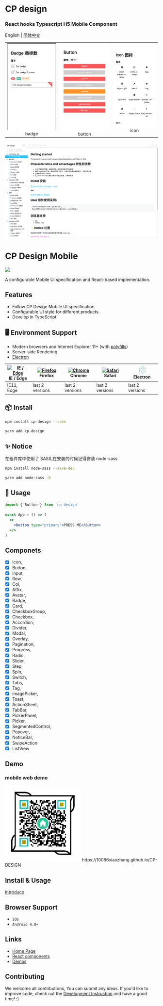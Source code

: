 # CP design

### React hooks Typescript H5 Mobile Component

English | [简体中文](./README.zh-CN.md)

<p align="center">
  <table>
    <tr>
        <td ><center><img src="https://github.com/10086XIAOZHANG/blogImgAttr/blob/master/cp-design-badge.jpg">badge </center></td>
        <td ><center><img src="https://github.com/10086XIAOZHANG/blogImgAttr/blob/master/cp-design-btn.jpg">button</center></td>
         <td ><center><img src="https://github.com/10086XIAOZHANG/blogImgAttr/blob/master/cp-design-icon.jpg">icon</center></td>
    </tr>

</table>
</p>

![项目截图](https://github.com/10086XIAOZHANG/blogImgAttr/blob/master/CP.png)

# CP Design Mobile

[![](https://img.shields.io/travis/ant-design/ant-design-mobile.svg?style=flat-square)](https://10086xiaozhang.github.io/CP-DESIGN)

A configurable Mobile UI specification and React-based implementation.

## Features

- Follow CP Design Mobile UI specification.
- Configurable UI style for different products.
- Develop in TypeScript.

## 🖥 Environment Support

- Modern browsers and Internet Explorer 11+ (with [polyfills](https://ant.design/docs/react/getting-started#Compatibility))
- Server-side Rendering
- [Electron](https://www.electronjs.org/)

| [<img src="https://raw.githubusercontent.com/alrra/browser-logos/master/src/edge/edge_48x48.png" alt="IE / Edge" width="24px" height="24px" />](http://godban.github.io/browsers-support-badges/)<br>IE / Edge | [<img src="https://raw.githubusercontent.com/alrra/browser-logos/master/src/firefox/firefox_48x48.png" alt="Firefox" width="24px" height="24px" />](http://godban.github.io/browsers-support-badges/)<br>Firefox | [<img src="https://raw.githubusercontent.com/alrra/browser-logos/master/src/chrome/chrome_48x48.png" alt="Chrome" width="24px" height="24px" />](http://godban.github.io/browsers-support-badges/)<br>Chrome | [<img src="https://raw.githubusercontent.com/alrra/browser-logos/master/src/safari/safari_48x48.png" alt="Safari" width="24px" height="24px" />](http://godban.github.io/browsers-support-badges/)<br>Safari | [<img src="https://raw.githubusercontent.com/alrra/browser-logos/master/src/electron/electron_48x48.png" alt="Electron" width="24px" height="24px" />](http://godban.github.io/browsers-support-badges/)<br>Electron |
| -------------------------------------------------------------------------------------------------------------------------------------------------------------------------------------------------------------- | ---------------------------------------------------------------------------------------------------------------------------------------------------------------------------------------------------------------- | ------------------------------------------------------------------------------------------------------------------------------------------------------------------------------------------------------------ | ------------------------------------------------------------------------------------------------------------------------------------------------------------------------------------------------------------ | -------------------------------------------------------------------------------------------------------------------------------------------------------------------------------------------------------------------- |
| IE11, Edge                                                                                                                                                                                                     | last 2 versions                                                                                                                                                                                                  | last 2 versions                                                                                                                                                                                              | last 2 versions                                                                                                                                                                                              | last 2 versions                                                                                                                                                                                                      |

## 📦 Install

```bash
npm install cp-design --save
```

```bash
yarn add cp-design
```

## ✨ Notice

在组件库中使用了 SASS,在安装的时候记得安装 node-sass

```bash
npm install node-sass --save-dev
```

```bash
yarn add node-sass -D
```

## 🔨 Usage

```jsx
import { Button } from 'cp-design'

const App = () => (
  <>
    <Button type="primary">PRESS ME</Button>
  </>
)
```

## Componets

- [x] Icon,
- [x] Button,
- [x] Input,
- [x] Row,
- [x] Col,
- [x] Affix,
- [x] Avatar,
- [x] Badge,
- [x] Card,
- [x] CheckboxGroup,
- [x] Checkbox,
- [x] Accordion,
- [x] Divider,
- [x] Modal,
- [x] Overlay,
- [x] Pagination,
- [x] Progress,
- [x] Radio,
- [x] Slider,
- [x] Step,
- [x] Spin,
- [x] Switch,
- [x] Tabs,
- [x] Tag,
- [x] ImagePicker,
- [x] Toast,
- [x] ActionSheet,
- [x] TabBar,
- [x] PickerPanel,
- [x] Picker,
- [x] SegmentedControl,
- [x] Popover,
- [x] NoticeBar,
- [x] SwipeAction
- [x] ListView

## Demo

### mobile web demo

<img width="250" src="https://github.com/10086XIAOZHANG/blogImgAttr/blob/master/1585658520.png" />
https://10086xiaozhang.github.io/CP-DESIGN

## Install & Usage

[introduce](https://10086xiaozhang.github.io/CP-DESIGN)

## Browser Support

- `iOS`
- `Android 4.0+`

## Links

- [Home Page](https://10086xiaozhang.github.io/CP-DESIGN)
- [React components](https://10086xiaozhang.github.io/CP-DESIGN)
- [Demos](https://10086xiaozhang.github.io/CP-DESIGN)

## Contributing

We welcome all contributions, You can submit any ideas. If you'd like to improve code, check out the [Development Instruction](https://10086xiaozhang.github.io/CP-DESIGN) and have a good time! :)
